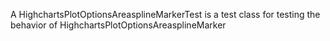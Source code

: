 A HighchartsPlotOptionsAreasplineMarkerTest is a test class for testing the behavior of HighchartsPlotOptionsAreasplineMarker